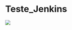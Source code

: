 # Teste_Jenkins
<img src='http://publisher.ordomederi.com:8080/buildStatus/icon?job=Release-Branch Build'>
